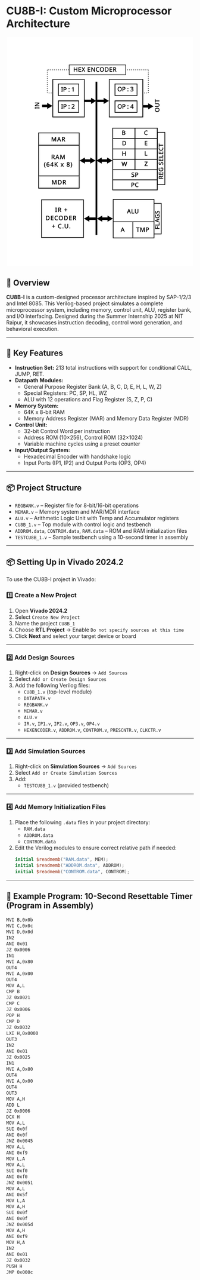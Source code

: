 # CU8B-I: Custom Microprocessor Architecture



<div align="center">
  <img src="Architechure.svg" alt="CU8B-I Architecture Diagram" width="500px"/>
</div>

## 🔧 Overview

**CU8B-I** is a custom-designed processor architecture inspired by SAP-1/2/3 and Intel 8085. This Verilog-based project simulates a complete microprocessor system, including memory, control unit, ALU, register bank, and I/O interfacing. Designed during the Summer Internship 2025 at NIT Raipur, it showcases instruction decoding, control word generation, and behavioral execution.

---

## 🧠 Key Features

- **Instruction Set:** 213 total instructions with support for conditional CALL, JUMP, RET.
- **Datapath Modules:**
  - General Purpose Register Bank (A, B, C, D, E, H, L, W, Z)
  - Special Registers: PC, SP, HL, WZ
  - ALU with 12 operations and Flag Register (S, Z, P, C)
- **Memory System:**
  - 64K x 8-bit RAM
  - Memory Address Register (MAR) and Memory Data Register (MDR)
- **Control Unit:**
  - 32-bit Control Word per instruction
  - Address ROM (10×256), Control ROM (32×1024)
  - Variable machine cycles using a preset counter
- **Input/Output System:**
  - Hexadecimal Encoder with handshake logic
  - Input Ports (IP1, IP2) and Output Ports (OP3, OP4)

---

## 📦 Project Structure

- `REGBANK.v` – Register file for 8-bit/16-bit operations
- `MEMAR.v` – Memory system and MAR/MDR interface
- `ALU.v` – Arithmetic Logic Unit with Temp and Accumulator registers
- `CU8B_1.v` – Top module with control logic and testbench
- `ADDROM.data`, `CONTROM.data`, `RAM.data` – ROM and RAM initialization files
- `TESTCU8B_1.v` – Sample testbench using a 10-second timer in assembly



---

## 📦 Setting Up in Vivado 2024.2

To use the CU8B-I project in Vivado:

### 1️⃣ Create a New Project

1. Open **Vivado 2024.2**
2. Select `Create New Project`
3. Name the project `CU8B_1`
4. Choose **RTL Project** → Enable `Do not specify sources at this time`
5. Click **Next** and select your target device or board

---

### 2️⃣ Add Design Sources

1. Right-click on **Design Sources** → `Add Sources`
2. Select `Add or Create Design Sources`
3. Add the following Verilog files:
   - `CU8B_1.v` (top-level module)
   - `DATAPATH.v`
   - `REGBANK.v`
   - `MEMAR.v`
   - `ALU.v`
   - `IR.v`, `IP1.v`, `IP2.v`, `OP3.v`, `OP4.v`
   - `HEXENCODER.v`, `ADDROM.v`, `CONTROM.v`, `PRESCNTR.v`, `CLKCTR.v`

---

### 3️⃣ Add Simulation Sources

1. Right-click on **Simulation Sources** → `Add Sources`
2. Select `Add or Create Simulation Sources`
3. Add:
   - `TESTCU8B_1.v` (provided testbench)

---

### 4️⃣ Add Memory Initialization Files

1. Place the following `.data` files in your project directory:
   - `RAM.data`
   - `ADDROM.data`
   - `CONTROM.data`
2. Edit the Verilog modules to ensure correct relative path if needed:
   ```verilog
   initial $readmemb("RAM.data", MEM);
   initial $readmemb("ADDROM.data", ADDROM);
   initial $readmemb("CONTROM.data", CONTROM);
   
---

## 🧪 Example Program: 10-Second Resettable Timer (Program in Assembly)

```assembly
MVI B,0x0b
MVI C,0x0c
MVI D,0x0d
IN2
ANI 0x01
JZ 0x0006
IN1
MVI A,0x80
OUT4
MVI A,0x00
OUT4
MOV A,L
CMP B
JZ 0x0021
CMP C
JZ 0x0006
POP H
CMP D
JZ 0x0032
LXI H,0x0000
OUT3
IN2
ANI 0x01
JZ 0x0025
IN1
MVI A,0x80
OUT4
MVI A,0x00
OUT4
OUT3
MOV A,H
ADD L
JZ 0x0006
DCX H
MOV A,L
SUI 0x0f
ANI 0x0f
JNZ 0x0045
MOV A,L
ANI 0xf9
MOV L,A
MOV A,L
SUI 0xf0
ANI 0xf0
JNZ 0x0051
MOV A,L
ANI 0x5f
MOV L,A
MOV A,H
SUI 0x0f
ANI 0x0f
JNZ 0x005d
MOV A,H
ANI 0xf9
MOV H,A
IN2
ANI 0x01
JZ 0x0032
PUSH H
JMP 0x000c
